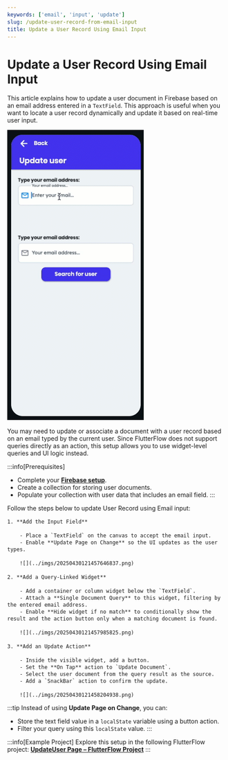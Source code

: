 ```yaml
---
keywords: ['email', 'input', 'update']
slug: /update-user-record-from-email-input
title: Update a User Record Using Email Input
---
```


# Update a User Record Using Email Input

This article explains how to update a user document in Firebase based on an email address entered in a `TextField`. This approach is useful when you want to locate a user record dynamically and update it based on real-time user input.

![](../imgs/20250430121457209095.gif)

You may need to update or associate a document with a user record based on an email typed by the current user. Since FlutterFlow does not support queries directly as an action, this setup allows you to use widget-level queries and UI logic instead.

:::info[Prerequisites]
- Complete your **[Firebase setup](/integrations/firebase/overview)**.
- Create a collection for storing user documents.
- Populate your collection with user data that includes an email field.
:::

Follow the steps below to update User Record using Email input:

    1. **Add the Input Field**

        - Place a `TextField` on the canvas to accept the email input.
        - Enable **Update Page on Change** so the UI updates as the user types.

        ![](../imgs/20250430121457646837.png)

    2. **Add a Query-Linked Widget**

        - Add a container or column widget below the `TextField`.
        - Attach a **Single Document Query** to this widget, filtering by the entered email address.
        - Enable **Hide widget if no match** to conditionally show the result and the action button only when a matching document is found.

        ![](../imgs/20250430121457985825.png)

    3. **Add an Update Action**

        - Inside the visible widget, add a button.
        - Set the **On Tap** action to `Update Document`.
        - Select the user document from the query result as the source.
        - Add a `SnackBar` action to confirm the update.

        ![](../imgs/20250430121458204938.png)

:::tip
Instead of using **Update Page on Change**, you can:
- Store the text field value in a `localState` variable using a button action.
- Filter your query using this `localState` value.
:::

:::info[Example Project]
Explore this setup in the following FlutterFlow project:
**[UpdateUser Page – FlutterFlow Project](https://app.flutterflow.io/project/flutterflow-adcdi2)**
:::

